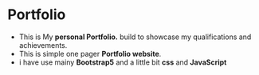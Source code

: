 # Portfolio
- This is My **personal Portfolio.** build to showcase my qualifications and achievements.
- This is simple one pager **Portfolio website**.
- i have use mainy **Bootstrap5** and a little bit **css** and **JavaScript** 

